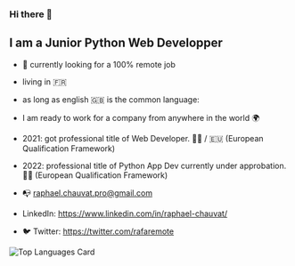 ### Hi there 👋

## I am a Junior Python Web Developper

- 🔭 currently looking for a 100% remote job
- living in 🇫🇷
- as long as english 🇬🇧 is the common language:  
- I am ready to work for a company from anywhere in the world 🌍
  
- 2021: got professional title of Web Developer. 👨‍🎓 / 🇪🇺 (European Qualification Framework)
- 2022: professional title of Python App Dev currently under approbation. 👨‍🎓 (European Qualification Framework)
  
- 📭 raphael.chauvat.pro@gmail.com
- LinkedIn: https://www.linkedin.com/in/raphael-chauvat/
- 🐦 Twitter: https://twitter.com/rafaremote
  
![Top Languages Card](https://github-readme-stats.vercel.app/api/top-langs/?username=rafaremote)
